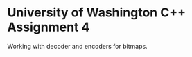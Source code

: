 University of Washington C++ Assignment 4
===========================================
Working with decoder and encoders for bitmaps.
